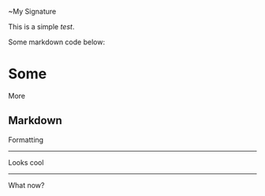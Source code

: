 ~My Signature

This is a simple *test*.

Some markdown code below:

# Some

More

## Markdown

Formatting

* * *

Looks cool

* * *

What now?
